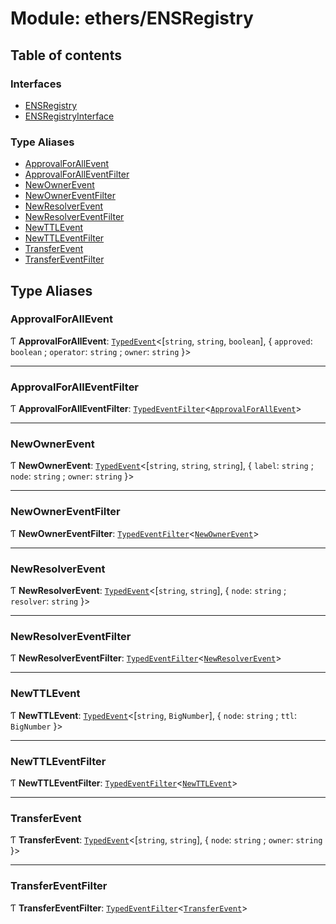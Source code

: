 # Module: ethers/ENSRegistry

## Table of contents

### Interfaces

- [ENSRegistry](../interfaces/ethers_ENSRegistry.ENSRegistry.md)
- [ENSRegistryInterface](../interfaces/ethers_ENSRegistry.ENSRegistryInterface.md)

### Type Aliases

- [ApprovalForAllEvent](ethers_ENSRegistry.md#approvalforallevent)
- [ApprovalForAllEventFilter](ethers_ENSRegistry.md#approvalforalleventfilter)
- [NewOwnerEvent](ethers_ENSRegistry.md#newownerevent)
- [NewOwnerEventFilter](ethers_ENSRegistry.md#newownereventfilter)
- [NewResolverEvent](ethers_ENSRegistry.md#newresolverevent)
- [NewResolverEventFilter](ethers_ENSRegistry.md#newresolvereventfilter)
- [NewTTLEvent](ethers_ENSRegistry.md#newttlevent)
- [NewTTLEventFilter](ethers_ENSRegistry.md#newttleventfilter)
- [TransferEvent](ethers_ENSRegistry.md#transferevent)
- [TransferEventFilter](ethers_ENSRegistry.md#transfereventfilter)

## Type Aliases

### ApprovalForAllEvent

Ƭ **ApprovalForAllEvent**: [`TypedEvent`](../interfaces/ethers_common.TypedEvent.md)<[`string`, `string`, `boolean`], { `approved`: `boolean` ; `operator`: `string` ; `owner`: `string`  }\>

___

### ApprovalForAllEventFilter

Ƭ **ApprovalForAllEventFilter**: [`TypedEventFilter`](../interfaces/ethers_common.TypedEventFilter.md)<[`ApprovalForAllEvent`](ethers_ENSRegistry.md#approvalforallevent)\>

___

### NewOwnerEvent

Ƭ **NewOwnerEvent**: [`TypedEvent`](../interfaces/ethers_common.TypedEvent.md)<[`string`, `string`, `string`], { `label`: `string` ; `node`: `string` ; `owner`: `string`  }\>

___

### NewOwnerEventFilter

Ƭ **NewOwnerEventFilter**: [`TypedEventFilter`](../interfaces/ethers_common.TypedEventFilter.md)<[`NewOwnerEvent`](ethers_ENSRegistry.md#newownerevent)\>

___

### NewResolverEvent

Ƭ **NewResolverEvent**: [`TypedEvent`](../interfaces/ethers_common.TypedEvent.md)<[`string`, `string`], { `node`: `string` ; `resolver`: `string`  }\>

___

### NewResolverEventFilter

Ƭ **NewResolverEventFilter**: [`TypedEventFilter`](../interfaces/ethers_common.TypedEventFilter.md)<[`NewResolverEvent`](ethers_ENSRegistry.md#newresolverevent)\>

___

### NewTTLEvent

Ƭ **NewTTLEvent**: [`TypedEvent`](../interfaces/ethers_common.TypedEvent.md)<[`string`, `BigNumber`], { `node`: `string` ; `ttl`: `BigNumber`  }\>

___

### NewTTLEventFilter

Ƭ **NewTTLEventFilter**: [`TypedEventFilter`](../interfaces/ethers_common.TypedEventFilter.md)<[`NewTTLEvent`](ethers_ENSRegistry.md#newttlevent)\>

___

### TransferEvent

Ƭ **TransferEvent**: [`TypedEvent`](../interfaces/ethers_common.TypedEvent.md)<[`string`, `string`], { `node`: `string` ; `owner`: `string`  }\>

___

### TransferEventFilter

Ƭ **TransferEventFilter**: [`TypedEventFilter`](../interfaces/ethers_common.TypedEventFilter.md)<[`TransferEvent`](ethers_ENSRegistry.md#transferevent)\>
